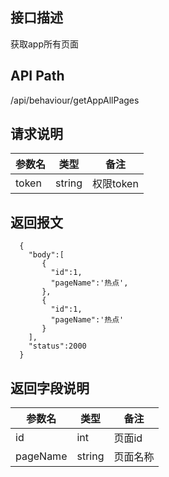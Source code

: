 ## 接口描述
获取app所有页面
## API Path
/api/behaviour/getAppAllPages
## 请求说明
|参数名   |类型    |备注             |
|---------|--------|-----------------|
|token     |string  |权限token        |
## 返回报文
```
  {
    "body":[
       {
         "id":1,
         "pageName":'热点',
       },
       {
         "id":1,
         "pageName":'热点'
       }
    ],   
    "status":2000
  }
```
## 返回字段说明
|参数名   |类型    |备注             |
|---------|--------|-----------------|
|id      |int     |页面id           |
|pageName |string  |页面名称        |